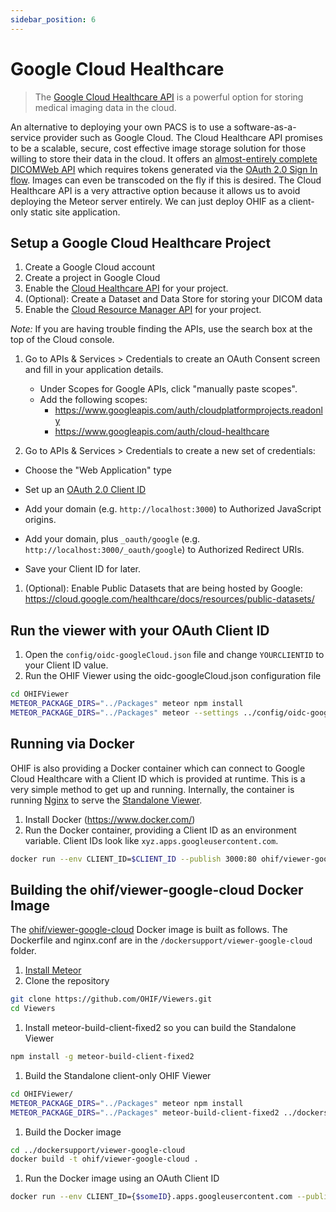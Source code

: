 ```yaml
---
sidebar_position: 6
---
```

# Google Cloud Healthcare

> The [Google Cloud Healthcare API](https://cloud.google.com/healthcare/) is a powerful option for storing medical imaging data in the cloud.

An alternative to deploying your own PACS is to use a software-as-a-service provider such as Google Cloud. The Cloud Healthcare API promises to be a scalable, secure, cost effective image storage solution for those willing to store their data in the cloud. It offers an [almost-entirely complete DICOMWeb API](https://cloud.google.com/healthcare/docs/dicom) which requires tokens generated via the [OAuth 2.0 Sign In flow](https://developers.google.com/identity/sign-in/web/sign-in). Images can even be transcoded on the fly if this is desired. The Cloud Healthcare API is a very attractive option because it allows us to avoid deploying the Meteor server entirely. We can just deploy OHIF as a client-only static site application.

## Setup a Google Cloud Healthcare Project

1. Create a Google Cloud account
1. Create a project in Google Cloud
1. Enable the [Cloud Healthcare API](https://cloud.google.com/healthcare/) for your project.
1. (Optional): Create a Dataset and Data Store for storing your DICOM data
1. Enable the [Cloud Resource Manager API](https://cloud.google.com/resource-manager/) for your project.

  *Note:* If you are having trouble finding the APIs, use the search box at the top of the Cloud console.

1. Go to APIs & Services > Credentials to create an OAuth Consent screen and fill in your application details.

    - Under Scopes for Google APIs, click "manually paste scopes".
    - Add the following scopes:
        - https://www.googleapis.com/auth/cloudplatformprojects.readonly
        - https://www.googleapis.com/auth/cloud-healthcare

1. Go to APIs & Services > Credentials to create a new set of credentials:
  - Choose the "Web Application" type
  - Set up an [OAuth 2.0 Client ID](https://support.google.com/cloud/answer/6158849?hl=en)

  - Add your domain (e.g. ```http://localhost:3000```) to Authorized JavaScript origins.
  - Add your domain, plus `_oauth/google` (e.g. ```http://localhost:3000/_oauth/google```) to Authorized Redirect URIs.
  - Save your Client ID for later.
1. (Optional): Enable Public Datasets that are being hosted by Google: https://cloud.google.com/healthcare/docs/resources/public-datasets/

## Run the viewer with your OAuth Client ID

1. Open the `config/oidc-googleCloud.json` file and change `YOURCLIENTID` to your Client ID value.
1. Run the OHIF Viewer using the oidc-googleCloud.json configuration file

````bash
cd OHIFViewer
METEOR_PACKAGE_DIRS="../Packages" meteor npm install
METEOR_PACKAGE_DIRS="../Packages" meteor --settings ../config/oidc-googleCloud.json
````

## Running via Docker

OHIF is also providing a Docker container which can connect to Google Cloud Healthcare with a Client ID which is provided at runtime. This is a very simple method to get up and running. Internally, the container is running [Nginx](https://nginx.org/) to serve the [Standalone Viewer](../standalone-viewer/usage.md).

1. Install Docker (https://www.docker.com/)
1. Run the Docker container, providing a Client ID as an environment variable. Client IDs look like `xyz.apps.googleusercontent.com`.

````bash
docker run --env CLIENT_ID=$CLIENT_ID --publish 3000:80 ohif/viewer-google-cloud:latest
````

## Building the ohif/viewer-google-cloud Docker Image

The [ohif/viewer-google-cloud](https://cloud.docker.com/u/ohif/repository/docker/ohif/viewer-google-cloud) Docker image is built as follows. The Dockerfile and nginx.conf are in the `/dockersupport/viewer-google-cloud` folder.

1. [Install Meteor](https://www.meteor.com/install)
1. Clone the repository
```bash
git clone https://github.com/OHIF/Viewers.git
cd Viewers
```

1. Install meteor-build-client-fixed2 so you can build the Standalone Viewer
```bash
npm install -g meteor-build-client-fixed2
```

1. Build the Standalone client-only OHIF Viewer
```bash
cd OHIFViewer/
METEOR_PACKAGE_DIRS="../Packages" meteor npm install
METEOR_PACKAGE_DIRS="../Packages" meteor-build-client-fixed2 ../dockersupport/viewer-google-cloud/build -s ../config/oidc.json
```

1. Build the Docker image
```bash
cd ../dockersupport/viewer-google-cloud
docker build -t ohif/viewer-google-cloud .
```

1. Run the Docker image using an OAuth Client ID
```bash
docker run --env CLIENT_ID={$someID}.apps.googleusercontent.com --publish 3000:80 ohif/viewer-google-cloud
```
